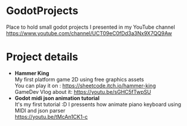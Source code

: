 # GodotProjects
Place to hold small godot projects I presented in my YouTube channel
https://www.youtube.com/channel/UCT09eC0fDd3a3Nx9X7QQ9Aw

# Project details  
- **Hammer King**  
  My first platform game 2D using free graphics assets  
  You can play it on : https://sheetcode.itch.io/hammer-king  
  GameDev Vlog about it: https://youtu.be/sGHC5fTwpSU
- **Godot midi json animation tutorial**  
  It's my first tutorial :D I pressents how animate piano keyboard using MIDI and json parser  
  https://youtu.be/tMcAn1CK1-c  

